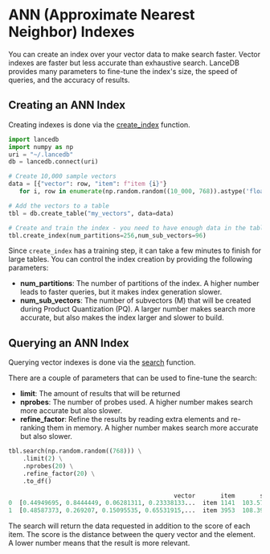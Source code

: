 # ANN (Approximate Nearest Neighbor) Indexes

You can create an index over your vector data to make search faster. Vector indexes are faster but less 
 accurate than exhaustive search. LanceDB provides many parameters to fine-tune the index's size, the speed of 
queries, and the accuracy of results.

## Creating an ANN Index

Creating indexes is done via the [create_index](https://lancedb.github.io/lancedb/python/#lancedb.table.LanceTable.create_index) function.

```python
import lancedb
import numpy as np
uri = "~/.lancedb"
db = lancedb.connect(uri)

# Create 10,000 sample vectors
data = [{"vector": row, "item": f"item {i}"}
   for i, row in enumerate(np.random.random((10_000, 768)).astype('float32'))]

# Add the vectors to a table
tbl = db.create_table("my_vectors", data=data)

# Create and train the index - you need to have enough data in the table for an effective training step
tbl.create_index(num_partitions=256,num_sub_vectors=96)
```

Since `create_index` has a training step, it can take a few minutes to finish for large tables. You can control the index
creation by providing the following parameters:

- **num_partitions**: The number of partitions of the index. A higher number leads to faster queries, but it makes index 
generation slower.
- **num_sub_vectors**: The number of subvectors (M) that will be created during Product Quantization (PQ). A larger number makes
search more accurate, but also makes the index larger and slower to build. 

## Querying an ANN Index

Querying vector indexes is done via the [search](https://lancedb.github.io/lancedb/python/#lancedb.table.LanceTable.search) function.

There are a couple of parameters that can be used to fine-tune the search:

- **limit**: The amount of results that will be returned
- **nprobes**: The number of probes used. A higher number makes search more accurate but also slower.
- **refine_factor**: Refine the results by reading extra elements and re-ranking them in memory. A higher number makes 
search more accurate but also slower.

```python
tbl.search(np.random.random((768))) \
    .limit(2) \
    .nprobes(20) \
    .refine_factor(20) \
    .to_df()

                                              vector       item       score
0  [0.44949695, 0.8444449, 0.06281311, 0.23338133...  item 1141  103.575333
1  [0.48587373, 0.269207, 0.15095535, 0.65531915,...  item 3953  108.393867
```

The search will return the data requested in addition to the score of each item. The score is the distance between the query vector and the element. A lower number means that the result is more relevant.
